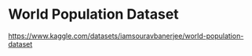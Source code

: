 # World Population Dataset

https://www.kaggle.com/datasets/iamsouravbanerjee/world-population-dataset
